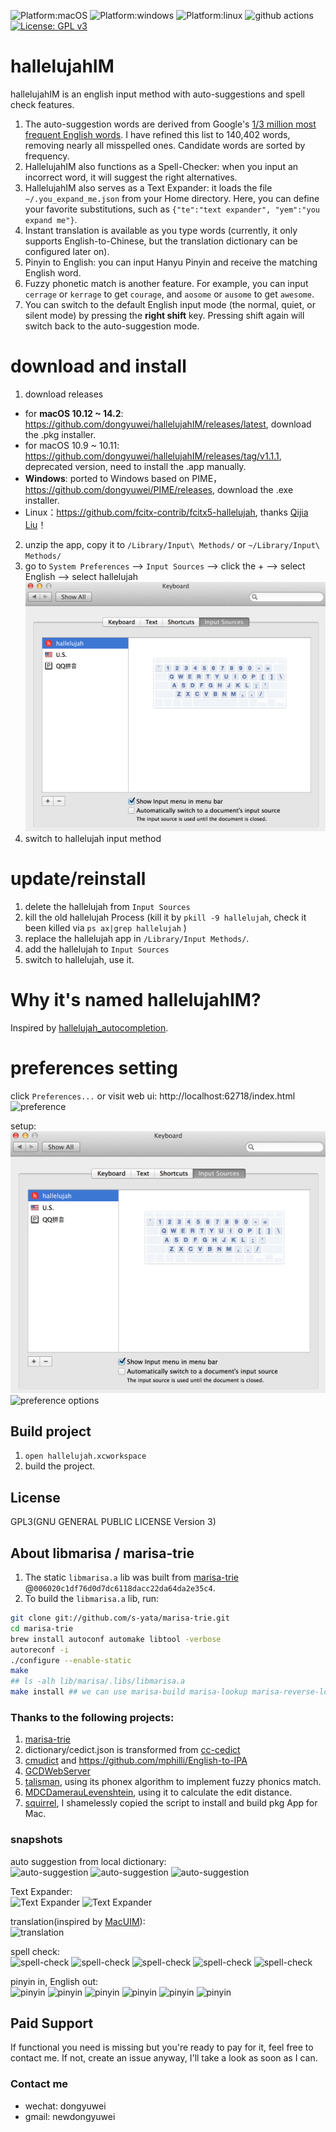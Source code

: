 ![Platform:macOS](https://img.shields.io/badge/platform-macOS-lightgrey)
![Platform:windows](https://img.shields.io/badge/platform-windows-lightgrey)
![Platform:linux](https://img.shields.io/badge/platform-linux-lightgrey)
![github actions](https://github.com/dongyuwei/hallelujahIM/actions/workflows/github-actions-ci.yml/badge.svg)
[![License: GPL v3](https://img.shields.io/badge/License-GPL%20v3-blue.svg)](http://www.gnu.org/licenses/gpl-3.0)

# hallelujahIM

hallelujahIM is an english input method with auto-suggestions and spell check features.

1. The auto-suggestion words are derived from Google's [1/3 million most frequent English words](http://norvig.com/ngrams/count_1w.txt). I have refined this list to 140,402 words, removing nearly all misspelled ones. Candidate words are sorted by frequency.
2. HallelujahIM also functions as a Spell-Checker: when you input an incorrect word, it will suggest the right alternatives.
3. HallelujahIM also serves as a Text Expander: it loads the file `~/.you_expand_me.json` from your Home directory. Here, you can define your favorite substitutions, such as `{"te":"text expander", "yem":"you expand me"}`.
4. Instant translation is available as you type words (currently, it only supports English-to-Chinese, but the translation dictionary can be configured later on).
5. Pinyin to English: you can input Hanyu Pinyin and receive the matching English word.
6. Fuzzy phonetic match is another feature. For example, you can input `cerrage` or `kerrage` to get `courage`, and `aosome` or `ausome` to get `awesome`.
7. You can switch to the default English input mode (the normal, quiet, or silent mode) by pressing the **right shift** key. Pressing shift again will switch back to the auto-suggestion mode.

# download and install

1. download releases

- for **macOS 10.12 ~ 14.2**: https://github.com/dongyuwei/hallelujahIM/releases/latest, download the .pkg installer.
- for macOS 10.9 ~ 10.11: https://github.com/dongyuwei/hallelujahIM/releases/tag/v1.1.1, deprecated version, need to install the .app manually.
- **Windows**: ported to Windows based on PIME，https://github.com/dongyuwei/PIME/releases, download the .exe installer.
- Linux：https://github.com/fcitx-contrib/fcitx5-hallelujah, thanks [Qijia Liu](https://github.com/eagleoflqj)！

2. unzip the app, copy it to `/Library/Input\ Methods/` or `~/Library/Input\ Methods/`
3. go to `System Preferences` --> `Input Sources` --> click the + --> select English --> select hallelujah
   ![setup](https://github.com/dongyuwei/NumberInput_IMKit_Sample/blob/master/object-c/hallelujahIM/snapshots/setup.png?raw=true)
4. switch to hallelujah input method

# update/reinstall

1. delete the hallelujah from `Input Sources`
2. kill the old hallelujah Process (kill it by `pkill -9 hallelujah`, check it been killed via `ps ax|grep hallelujah` )
3. replace the hallelujah app in `/Library/Input Methods/`.
4. add the hallelujah to `Input Sources`
5. switch to hallelujah, use it.

# Why it's named hallelujahIM?

Inspired by [hallelujah_autocompletion](https://daringfireball.net/2006/10/hallelujah_autocompletion).

# preferences setting

click `Preferences...` or visit web ui: http://localhost:62718/index.html
![preference](https://github.com/dongyuwei/hallelujahIM/blob/master/snapshots/preference.png)

setup:<br/>
![setup](https://github.com/dongyuwei/NumberInput_IMKit_Sample/blob/master/object-c/hallelujahIM/snapshots/setup.png?raw=true)
![preference options](https://github.com/dongyuwei/hallelujahIM/blob/master/snapshots/web-preference.png?raw=true)

## Build project

1. `open hallelujah.xcworkspace`
2. build the project.

## License

GPL3(GNU GENERAL PUBLIC LICENSE Version 3)

## About libmarisa / marisa-trie

1. The static `libmarisa.a` lib was built from [marisa-trie](https://github.com/s-yata/marisa-trie) @`006020c1df76d0d7dc6118dacc22da64da2e35c4`.
2. To build the `libmarisa.a` lib, run:

```bash
git clone git://github.com/s-yata/marisa-trie.git
cd marisa-trie
brew install autoconf automake libtool -verbose
autoreconf -i
./configure --enable-static
make
## ls -alh lib/marisa/.libs/libmarisa.a
make install ## we can use marisa-build marisa-lookup marisa-reverse-lookup marisa-common-prefix-search marisa-predictive-search marisa-dump marisa-benchmark cli commands to do some tests and pre-build the trie data.
```

### Thanks to the following projects:

1. [marisa-trie](https://github.com/s-yata/marisa-trie)
2. dictionary/cedict.json is transformed from [cc-cedict](https://cc-cedict.org/wiki/)
3. [cmudict](http://www.speech.cs.cmu.edu/cgi-bin/cmudict) and https://github.com/mphilli/English-to-IPA
4. [GCDWebServer](https://github.com/swisspol/GCDWebServer)
5. [talisman](https://github.com/Yomguithereal/talisman), using its phonex algorithm to implement fuzzy phonics match.
6. [MDCDamerauLevenshtein](https://github.com/modocache/MDCDamerauLevenshtein), using it to calculate the edit distance.
7. [squirrel](https://github.com/rime/squirrel), I shamelessly copied the script to install and build pkg App for Mac.

### snapshots

auto suggestion from local dictionary:<br/>
![auto-suggestion](https://github.com/dongyuwei/hallelujahIM/blob/master/snapshots/suggestions.png)
![auto-suggestion](https://github.com/dongyuwei/hallelujahIM/blob/master/snapshots/suggestions2.png)
![auto-suggestion](https://github.com/dongyuwei/hallelujahIM/blob/master/snapshots/suggestions3.png)

Text Expander: <br/>
![Text Expander](https://github.com/dongyuwei/hallelujahIM/blob/textExpander/snapshots/text_expander1.png)
![Text Expander](https://github.com/dongyuwei/hallelujahIM/blob/textExpander/snapshots/text_expander2.png)

translation(inspired by [MacUIM](https://github.com/uim/uim/wiki/What%27s-uim%3F)):<br/>
![translation](https://github.com/dongyuwei/hallelujahIM/blob/master/snapshots/translation.png)

spell check:<br/>
![spell-check](https://github.com/dongyuwei/hallelujahIM/blob/master/snapshots/check.png)
![spell-check](https://github.com/dongyuwei/hallelujahIM/blob/master/snapshots/check2.png)
![spell-check](https://github.com/dongyuwei/hallelujahIM/blob/master/snapshots/check3.png)
![spell-check](https://github.com/dongyuwei/hallelujahIM/blob/master/snapshots/check4.png)
![spell-check](https://github.com/dongyuwei/hallelujahIM/blob/master/snapshots/check5.png)

pinyin in, English out: <br/>
![pinyin](https://github.com/dongyuwei/hallelujahIM/blob/master/snapshots/gaoji.png)
![pinyin](https://github.com/dongyuwei/hallelujahIM/blob/master/snapshots/binmayong.png)
![pinyin](https://github.com/dongyuwei/hallelujahIM/blob/master/snapshots/kexikehe.png)
![pinyin](https://github.com/dongyuwei/hallelujahIM/blob/master/snapshots/laozi.png)
![pinyin](https://github.com/dongyuwei/hallelujahIM/blob/master/snapshots/roujiamo.png)
![pinyin](https://github.com/dongyuwei/hallelujahIM/blob/master/snapshots/xiangbudao.png)

## Paid Support

If functional you need is missing but you're ready to pay for it, feel free to contact me. If not, create an issue anyway, I'll take a look as soon as I can.

### Contact me

- wechat: dongyuwei
- gmail: newdongyuwei
